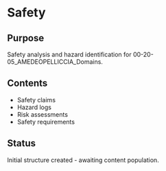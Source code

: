 # Safety

## Purpose
Safety analysis and hazard identification for 00-20-05_AMEDEOPELLICCIA_Domains.

## Contents
- Safety claims
- Hazard logs
- Risk assessments
- Safety requirements

## Status
Initial structure created - awaiting content population.
